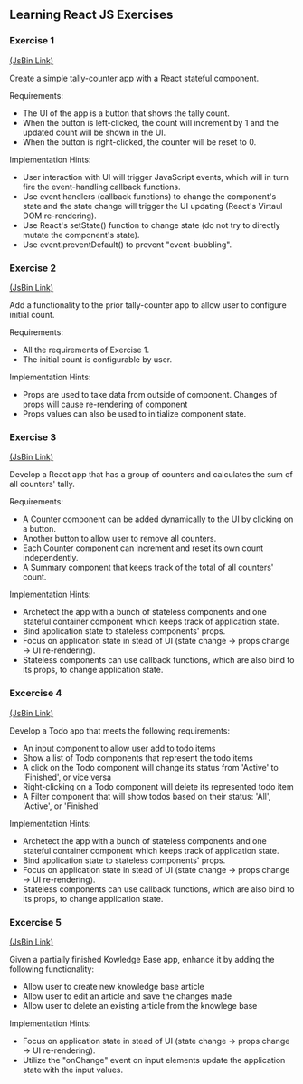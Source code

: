 ## Learning React JS Exercises


### Exercise 1 
<a href="http://jsbin.com/cigebonuhi/edit?html,js,output" target="_blank">(JsBin Link)</a>

Create a simple tally-counter app with a React stateful component.

Requirements:
- The UI of the app is a button that shows the tally count.
- When the button is left-clicked, the count will increment by 1 and the updated count will be shown in the UI.
- When the button is right-clicked, the counter will be reset to 0.

Implementation Hints:
- User interaction with UI will trigger JavaScript events, which will in turn fire the event-handling callback functions.
- Use event handlers (callback functions) to change the component's state and the state change will trigger the UI updating (React's Virtaul DOM re-rendering).
- Use React's setState() function to change state (do not try to directly mutate the component's state).
- Use event.preventDefault() to prevent "event-bubbling".


### Exercise 2 
<a href="http://jsbin.com/maboxuyaja/edit?html,js,output" target="_blank">(JsBin Link)</a>

Add a functionality to the prior tally-counter app to allow user to configure initial count.

Requirements:
- All the requirements of Exercise 1.
- The initial count is configurable by user.

Implementation Hints:
- Props are used to take data from outside of component. Changes of props will cause re-rendering of component
- Props values can also be used to initialize component state.


### Exercise 3 
<a href="http://jsbin.com/qiqogabusu/edit?html,js,output" target="_blank">(JsBin Link)</a>

Develop a React app that has a group of counters and calculates the sum of all counters' tally.

Requirements:
- A Counter component can be added dynamically to the UI by clicking on a button.
- Another button to allow user to remove all counters.
- Each Counter component can increment and reset its own count independently.
- A Summary component that keeps track of the total of all counters' count.

Implementation Hints:
- Archetect the app with a bunch of stateless components and one stateful container component which keeps track of application state.
- Bind application state to stateless components' props.
- Focus on application state in stead of UI (state change -> props change -> UI re-rendering).
- Stateless components can use callback functions, which are also bind to its props, to change application state.

### Excercise 4
<a href="http://jsbin.com/saxiwunefi/edit?html,js,output" target="_blank">(JsBin Link)</a>

Develop a Todo app that meets the following requirements:
- An input component to allow user add to todo items
- Show a list of Todo components that represent the todo items
- A click on the Todo component will change its status from 'Active' to 'Finished', or vice versa
- Right-clicking on a Todo component will delete its represented todo item
- A Filter component that will show todos based on their status: 'All', 'Active', or 'Finished'

Implementation Hints:
- Archetect the app with a bunch of stateless components and one stateful container component which keeps track of application state.
- Bind application state to stateless components' props.
- Focus on application state in stead of UI (state change -> props change -> UI re-rendering).
- Stateless components can use callback functions, which are also bind to its props, to change application state.

### Excercise 5
<a href="http://jsbin.com/mukofidiha/edit?html,js,output" target="_blank">(JsBin Link)</a>

Given a partially finished Kowledge Base app, enhance it by adding the following functionality:
- Allow user to create new knowledge base article
- Allow user to edit an article and save the changes made
- Allow user to delete an existing article from the knowlege base

Implementation Hints:
- Focus on application state in stead of UI (state change -> props change -> UI re-rendering).
- Utilize the "onChange" event on input elements update the application state with the input values.

